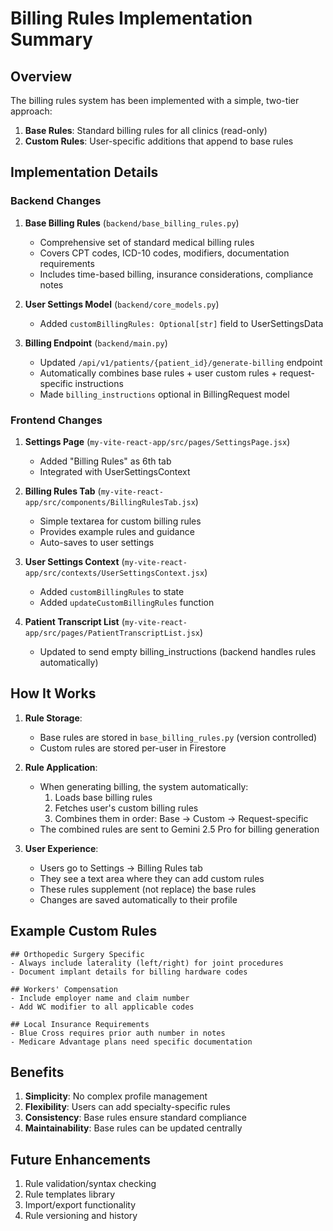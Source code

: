 # Billing Rules Implementation Summary

## Overview
The billing rules system has been implemented with a simple, two-tier approach:
1. **Base Rules**: Standard billing rules for all clinics (read-only)
2. **Custom Rules**: User-specific additions that append to base rules

## Implementation Details

### Backend Changes

1. **Base Billing Rules** (`backend/base_billing_rules.py`)
   - Comprehensive set of standard medical billing rules
   - Covers CPT codes, ICD-10 codes, modifiers, documentation requirements
   - Includes time-based billing, insurance considerations, compliance notes

2. **User Settings Model** (`backend/core_models.py`)
   - Added `customBillingRules: Optional[str]` field to UserSettingsData

3. **Billing Endpoint** (`backend/main.py`)
   - Updated `/api/v1/patients/{patient_id}/generate-billing` endpoint
   - Automatically combines base rules + user custom rules + request-specific instructions
   - Made `billing_instructions` optional in BillingRequest model

### Frontend Changes

1. **Settings Page** (`my-vite-react-app/src/pages/SettingsPage.jsx`)
   - Added "Billing Rules" as 6th tab
   - Integrated with UserSettingsContext

2. **Billing Rules Tab** (`my-vite-react-app/src/components/BillingRulesTab.jsx`)
   - Simple textarea for custom billing rules
   - Provides example rules and guidance
   - Auto-saves to user settings

3. **User Settings Context** (`my-vite-react-app/src/contexts/UserSettingsContext.jsx`)
   - Added `customBillingRules` to state
   - Added `updateCustomBillingRules` function

4. **Patient Transcript List** (`my-vite-react-app/src/pages/PatientTranscriptList.jsx`)
   - Updated to send empty billing_instructions (backend handles rules automatically)

## How It Works

1. **Rule Storage**:
   - Base rules are stored in `base_billing_rules.py` (version controlled)
   - Custom rules are stored per-user in Firestore

2. **Rule Application**:
   - When generating billing, the system automatically:
     1. Loads base billing rules
     2. Fetches user's custom billing rules
     3. Combines them in order: Base → Custom → Request-specific
   - The combined rules are sent to Gemini 2.5 Pro for billing generation

3. **User Experience**:
   - Users go to Settings → Billing Rules tab
   - They see a text area where they can add custom rules
   - These rules supplement (not replace) the base rules
   - Changes are saved automatically to their profile

## Example Custom Rules

```
## Orthopedic Surgery Specific
- Always include laterality (left/right) for joint procedures
- Document implant details for billing hardware codes

## Workers' Compensation
- Include employer name and claim number
- Add WC modifier to all applicable codes

## Local Insurance Requirements
- Blue Cross requires prior auth number in notes
- Medicare Advantage plans need specific documentation
```

## Benefits

1. **Simplicity**: No complex profile management
2. **Flexibility**: Users can add specialty-specific rules
3. **Consistency**: Base rules ensure standard compliance
4. **Maintainability**: Base rules can be updated centrally

## Future Enhancements

1. Rule validation/syntax checking
2. Rule templates library
3. Import/export functionality
4. Rule versioning and history